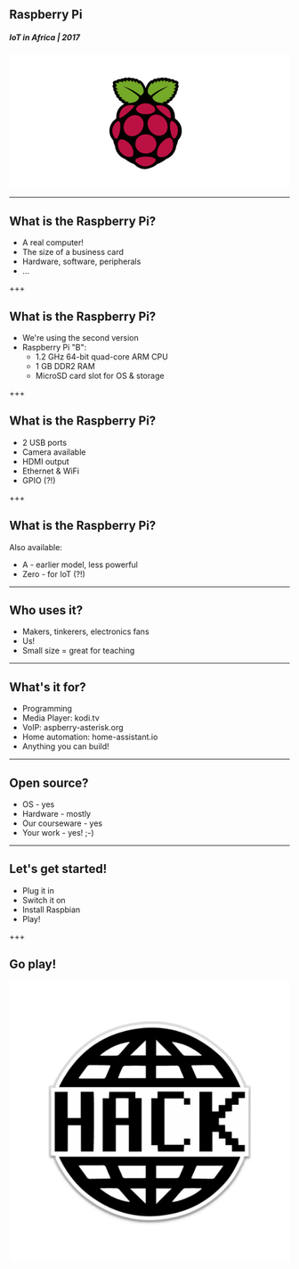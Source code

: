 ## Raspberry Pi
##### IoT in Africa | 2017
![Raspberry Pi](/assets/img/raspberry-pi-720x340.png)

---
## What is the Raspberry Pi?
* A real computer!
* The size of a business card
* Hardware, software, peripherals
* ...

+++
## What is the Raspberry Pi?
* We're using the second version
* Raspberry Pi "B":
  * 1.2 GHz 64-bit quad-core ARM CPU
  * 1 GB DDR2 RAM
  * MicroSD card slot for OS & storage

+++
## What is the Raspberry Pi?
  * 2 USB ports
  * Camera available
  * HDMI output
  * Ethernet & WiFi
  * GPIO (?!)

+++
## What is the Raspberry Pi?
Also available:
* A - earlier model, less powerful
* Zero - for IoT (?!)

---
## Who uses it?
* Makers, tinkerers, electronics fans
* Us!
* Small size = great for teaching

---
## What's it for?
* Programming
* Media Player: kodi.tv
* VoIP: aspberry-asterisk.org
* Home automation: home-assistant.io
* Anything you can build!

---
## Open source?
* OS - yes
* Hardware - mostly
* Our courseware - yes
* Your work - yes! ;-)

---
## Let's get started!
* Plug it in
* Switch it on
* Install Raspbian
* Play!

+++
## Go play!
![Hack](/assets/img/hack-600.png)
